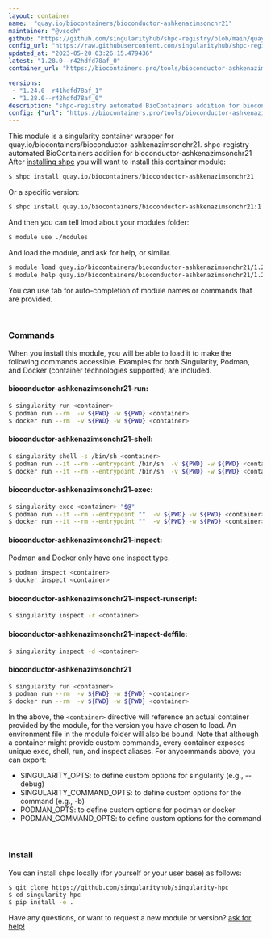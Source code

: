 ```yaml
---
layout: container
name:  "quay.io/biocontainers/bioconductor-ashkenazimsonchr21"
maintainer: "@vsoch"
github: "https://github.com/singularityhub/shpc-registry/blob/main/quay.io/biocontainers/bioconductor-ashkenazimsonchr21/container.yaml"
config_url: "https://raw.githubusercontent.com/singularityhub/shpc-registry/main/quay.io/biocontainers/bioconductor-ashkenazimsonchr21/container.yaml"
updated_at: "2023-05-20 03:26:15.479436"
latest: "1.28.0--r42hdfd78af_0"
container_url: "https://biocontainers.pro/tools/bioconductor-ashkenazimsonchr21"

versions:
 - "1.24.0--r41hdfd78af_1"
 - "1.28.0--r42hdfd78af_0"
description: "shpc-registry automated BioContainers addition for bioconductor-ashkenazimsonchr21"
config: {"url": "https://biocontainers.pro/tools/bioconductor-ashkenazimsonchr21", "maintainer": "@vsoch", "description": "shpc-registry automated BioContainers addition for bioconductor-ashkenazimsonchr21", "latest": {"1.28.0--r42hdfd78af_0": "sha256:4269b08bb43e5f160b2bac4a85d99a27cc89751c93146f31e7050db6bd8289df"}, "tags": {"1.24.0--r41hdfd78af_1": "sha256:8eb01423ea092e3f6b7efc7a28845970a9bd95e1657dde8f72b38123287d9f1d", "1.28.0--r42hdfd78af_0": "sha256:4269b08bb43e5f160b2bac4a85d99a27cc89751c93146f31e7050db6bd8289df"}, "docker": "quay.io/biocontainers/bioconductor-ashkenazimsonchr21"}
---
```


This module is a singularity container wrapper for quay.io/biocontainers/bioconductor-ashkenazimsonchr21.
shpc-registry automated BioContainers addition for bioconductor-ashkenazimsonchr21
After [installing shpc](#install) you will want to install this container module:


```bash
$ shpc install quay.io/biocontainers/bioconductor-ashkenazimsonchr21
```

Or a specific version:

```bash
$ shpc install quay.io/biocontainers/bioconductor-ashkenazimsonchr21:1.28.0--r42hdfd78af_0
```

And then you can tell lmod about your modules folder:

```bash
$ module use ./modules
```

And load the module, and ask for help, or similar.

```bash
$ module load quay.io/biocontainers/bioconductor-ashkenazimsonchr21/1.28.0--r42hdfd78af_0
$ module help quay.io/biocontainers/bioconductor-ashkenazimsonchr21/1.28.0--r42hdfd78af_0
```

You can use tab for auto-completion of module names or commands that are provided.

<br>

### Commands

When you install this module, you will be able to load it to make the following commands accessible.
Examples for both Singularity, Podman, and Docker (container technologies supported) are included.

#### bioconductor-ashkenazimsonchr21-run:

```bash
$ singularity run <container>
$ podman run --rm  -v ${PWD} -w ${PWD} <container>
$ docker run --rm  -v ${PWD} -w ${PWD} <container>
```

#### bioconductor-ashkenazimsonchr21-shell:

```bash
$ singularity shell -s /bin/sh <container>
$ podman run --it --rm --entrypoint /bin/sh  -v ${PWD} -w ${PWD} <container>
$ docker run --it --rm --entrypoint /bin/sh  -v ${PWD} -w ${PWD} <container>
```

#### bioconductor-ashkenazimsonchr21-exec:

```bash
$ singularity exec <container> "$@"
$ podman run --it --rm --entrypoint ""  -v ${PWD} -w ${PWD} <container> "$@"
$ docker run --it --rm --entrypoint ""  -v ${PWD} -w ${PWD} <container> "$@"
```

#### bioconductor-ashkenazimsonchr21-inspect:

Podman and Docker only have one inspect type.

```bash
$ podman inspect <container>
$ docker inspect <container>
```

#### bioconductor-ashkenazimsonchr21-inspect-runscript:

```bash
$ singularity inspect -r <container>
```

#### bioconductor-ashkenazimsonchr21-inspect-deffile:

```bash
$ singularity inspect -d <container>
```



#### bioconductor-ashkenazimsonchr21

```bash
$ singularity run <container>
$ podman run --rm  -v ${PWD} -w ${PWD} <container>
$ docker run --rm  -v ${PWD} -w ${PWD} <container>
```


In the above, the `<container>` directive will reference an actual container provided
by the module, for the version you have chosen to load. An environment file in the
module folder will also be bound. Note that although a container
might provide custom commands, every container exposes unique exec, shell, run, and
inspect aliases. For anycommands above, you can export:

 - SINGULARITY_OPTS: to define custom options for singularity (e.g., --debug)
 - SINGULARITY_COMMAND_OPTS: to define custom options for the command (e.g., -b)
 - PODMAN_OPTS: to define custom options for podman or docker
 - PODMAN_COMMAND_OPTS: to define custom options for the command

<br>

### Install

You can install shpc locally (for yourself or your user base) as follows:

```bash
$ git clone https://github.com/singularityhub/singularity-hpc
$ cd singularity-hpc
$ pip install -e .
```

Have any questions, or want to request a new module or version? [ask for help!](https://github.com/singularityhub/singularity-hpc/issues)